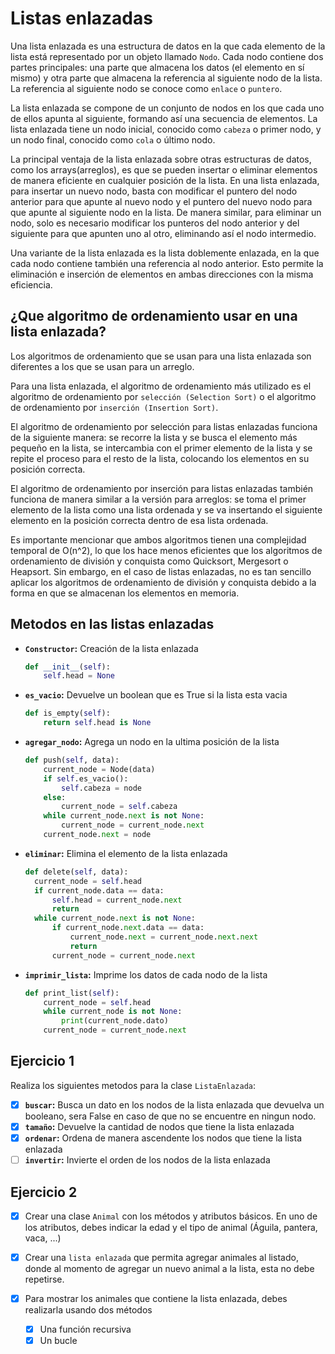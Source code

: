 # Listas enlazadas

Una lista enlazada es una estructura de datos en la que cada elemento de la lista está representado por un objeto llamado `Nodo`. Cada nodo contiene dos partes principales: una parte que almacena los datos (el elemento en sí mismo) y otra parte que almacena la referencia al siguiente nodo de la lista. La referencia al siguiente nodo se conoce como `enlace` o `puntero`.

La lista enlazada se compone de un conjunto de nodos en los que cada uno de ellos apunta al siguiente, formando así una secuencia de elementos. La lista enlazada tiene un nodo inicial, conocido como `cabeza` o primer nodo, y un nodo final, conocido como `cola` o último nodo.

La principal ventaja de la lista enlazada sobre otras estructuras de datos, como los arrays(arreglos), es que se pueden insertar o eliminar elementos de manera eficiente en cualquier posición de la lista. En una lista enlazada, para insertar un nuevo nodo, basta con modificar el puntero del nodo anterior para que apunte al nuevo nodo y el puntero del nuevo nodo para que apunte al siguiente nodo en la lista. De manera similar, para eliminar un nodo, solo es necesario modificar los punteros del nodo anterior y del siguiente para que apunten uno al otro, eliminando así el nodo intermedio.

Una variante de la lista enlazada es la lista doblemente enlazada, en la que cada nodo contiene también una referencia al nodo anterior. Esto permite la eliminación e inserción de elementos en ambas direcciones con la misma eficiencia.

## ¿Que algoritmo de ordenamiento usar en una lista enlazada?

Los algoritmos de ordenamiento que se usan para una lista enlazada son diferentes a los que se usan para un arreglo.

Para una lista enlazada, el algoritmo de ordenamiento más utilizado es el algoritmo de ordenamiento por `selección (Selection Sort)` o el algoritmo de ordenamiento por `inserción (Insertion Sort)`.

El algoritmo de ordenamiento por selección para listas enlazadas funciona de la siguiente manera: se recorre la lista y se busca el elemento más pequeño en la lista, se intercambia con el primer elemento de la lista y se repite el proceso para el resto de la lista, colocando los elementos en su posición correcta.

El algoritmo de ordenamiento por inserción para listas enlazadas también funciona de manera similar a la versión para arreglos: se toma el primer elemento de la lista como una lista ordenada y se va insertando el siguiente elemento en la posición correcta dentro de esa lista ordenada.

Es importante mencionar que ambos algoritmos tienen una complejidad temporal de O(n^2), lo que los hace menos eficientes que los algoritmos de ordenamiento de división y conquista como Quicksort, Mergesort o Heapsort. Sin embargo, en el caso de listas enlazadas, no es tan sencillo aplicar los algoritmos de ordenamiento de división y conquista debido a la forma en que se almacenan los elementos en memoria.

## Metodos en las listas enlazadas

- **`Constructor`:** Creación de la lista enlazada

    ```py
    def __init__(self):
        self.head = None
    ```

- **`es_vacio`:** Devuelve un boolean que es True si la lista esta vacia

    ```py
    def is_empty(self):
        return self.head is None
    ```

- **`agregar_nodo`:** Agrega un nodo en la ultima posición de la lista

    ```py
    def push(self, data):
        current_node = Node(data)
        if self.es_vacio():
            self.cabeza = node
        else:
            current_node = self.cabeza
        while current_node.next is not None:
            current_node = current_node.next
        current_node.next = node
    ```

- **`eliminar`:** Elimina el elemento de la lista enlazada

    ```py
    def delete(self, data):
      current_node = self.head
      if current_node.data == data:
          self.head = current_node.next
          return
      while current_node.next is not None:
          if current_node.next.data == data:
              current_node.next = current_node.next.next
              return
          current_node = current_node.next
    ```

- **`imprimir_lista`:** Imprime los datos de cada nodo de la lista

    ```py
    def print_list(self):
        current_node = self.head
        while current_node is not None:
            print(current_node.dato)
        current_node = current_node.next
    ```

## Ejercicio 1

Realiza los siguientes metodos para la clase `ListaEnlazada`:

- [x] **`buscar`:** Busca un dato en los nodos de la lista enlazada que devuelva un booleano, sera False en caso de que no se encuentre en ningun nodo.
- [x] **`tamaño`:** Devuelve la cantidad de nodos que tiene la lista enlazada
- [x] **`ordenar`:** Ordena de manera ascendente los nodos que tiene la lista enlazada
- [ ] **`invertir`:** Invierte el orden de los nodos de la lista enlazada

## Ejercicio 2

- [x] Crear una clase `Animal` con los métodos y atributos básicos. En uno de los atributos, debes indicar la edad y el tipo de animal (Águila, pantera, vaca, ...)

- [x] Crear una `lista enlazada` que permita agregar animales al listado, donde al momento de agregar un nuevo animal a la lista, esta no debe repetirse.

- [x] Para mostrar los animales que contiene la lista enlazada, debes realizarla usando dos métodos

  - [x] Una función recursiva
  - [x] Un bucle
